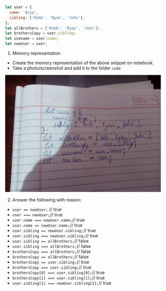 ```js
let user = {
  name: 'Arya',
  sibling: ['Robb', 'Ryan', 'John'],
};
let allBrothers = ['Robb', 'Ryan', 'John'];
let brothersCopy = user.sibling;
let usename = user.name;
let newUser = user;
```

1. Memory representation

- Create the memory representation of the above snippet on notebook.
- Take a photo/screenshot and add it to the folder `code`

<!-- To add this image here use ![name](./hello.jpg) -->
![raja](./hw.jpeg)

2. Answer the following with reason:

- `user == newUser;` // true
- `user === newUser;`// true
- `user.name === newUser.name;`// true
- `user.name == newUser.name;`// true
- `user.sibling == newUser.sibling;`// true
- `user.sibling === newUser.sibling;`// true
- `user.sibling == allBrothers;`// false
- `user.sibling === allBrothers;`// false
- `brothersCopy === allBrothers;`// false
- `brothersCopy == allBrothers;`// false
- `brothersCopy == user.sibling;`// true
- `brothersCopy === user.sibling;`// true
- `brothersCopy[0] === user.sibling[0];`// true
- `brothersCopy[1] === user.sibling[1];`// true
- `user.sibling[1] === newUser.sibling[1];`// true
